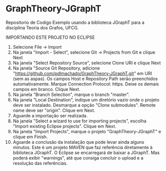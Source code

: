 # GraphTheory-JGraphT
Repositorio de Codigo Exemplo usando a biblioteca JGraphT para a disciplina Teoria dos Grafos, UFCG.

IMPORTANDO ESTE PROJETO NO ECLIPSE

1. Selecione File -> Import
2. Na janela "Import - Select", selecione Git -> Projects from Git e clique Next
3. Na janela "Select Repository Source", selecione Clone URI e clique Next
4. Na janela "Source Git Repository, adicione 
   "https://github.com/pdlmachado/GraphTheory-JGraphT.git" em URI (sem as aspas). Os campos Host e Repository Path 
   serão preenchidos automativamente. Marque Connection Protocol: https. Deixe os demais campos em branco. Clique Next.
5. Na janela "Branch Selection", marque o branch "master".
6. Na janela "Local Destination", indique um diretório vazio onde o projeto deve ser instalado. 
   Desmarque a opção "Clone submodules". Remote name deve ser "origin". Clique em Next.
7. Aguarde a importação ser realizada.
8. Na janela "Select a wizard to use for importing projects", escolha "Import existing Eclipse projects". Clique em Next.
9. Na janela "Import Projects", marque o projeto "GraphTheory-JGraphT" e clique em Finish.
10. Aguarde a conclusão da instalação que pode levar ainda alguns minutos. Este é um projeto MAVEN que faz 
   referência diretamente à biblioteca JGraphT. O Eclipse se encarregará de baixar a JGraphT. 
   Mas poderá exibir "warnings", até que consiga concluir o upload e a resolução das referências. 



